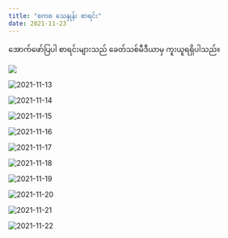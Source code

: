 ```yaml
---
title: "စကစ သေနှုန်း စာရင်း"
date: 2021-11-23
---
```

အောက်ဖော်ပြပါ စာရင်းများသည် ခေတ်သစ်မီဒီယာမှ ကူးယူရရှိပါသည်။

![](/assets/images/casualties/2021-11-12.jpg)

![2021-11-13](assets/images/casualties/2021-11-13.jpg)

![2021-11-14](assets/images/casualties/2021-11-14.jpg)

![2021-11-15](assets/images/casualties/2021-11-15.jpg)

![2021-11-16](assets/images/casualties/2021-11-16.jpg)

![2021-11-17](assets/images/casualties/2021-11-17.jpg)

![2021-11-18](assets/images/casualties/2021-11-18.jpg)

![2021-11-19](assets/images/casualties/2021-11-19.jpg)

![2021-11-20](assets/images/casualties/2021-11-20.jpg)

![2021-11-21](assets/images/casualties/2021-11-21.jpg)

![2021-11-22](assets/images/casualties/2021-11-22.jpg)


